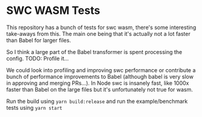 # SWC WASM Tests

This repository has a bunch of tests for swc wasm, there's some interesting take-aways from this. The main one being that it's actually not a lot faster than Babel for larger files.

So I think a large part of the Babel transformer is spent processing the config. TODO: Profile it...

We could look into profiling and improving swc performance or contribute a bunch of performance improvements to Babel (although babel is very slow in approving and merging PRs...). In Node swc is insanely fast, like 1000x faster than Babel on the large files but it's unfortunately not true for wasm.

Run the build using `yarn build:release` and run the example/benchmark tests using `yarn start`
